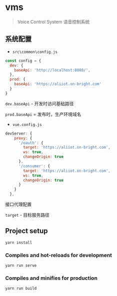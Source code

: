 # vms

> Voice Control System
> 语音控制系统

## 系统配置

- `src\common\config.js`

```js
const config = {
  dev: {
    baseApi: 'http://localhost:8080/',
  },
  prod: {
    baseApi: 'https://aliiot.on-bright.com'
  }
}
```

`dev.baseApi` - 开发时访问基础路径

`prod.baseApi` = 发布时，生产环境域名

- `vue.config.js`

```js
devServer: {
    proxy: {
      '/oauth': {
        target: 'https://aliiot.on-bright.com',
        ws: true,
        changeOrigin: true
      },
      '/consumer': {
        target: 'https://aliiot.on-bright.com',
        ws: true,
        changeOrigin: true
      }
    }
  },
```

接口代理配置

`target` - 目标服务路径

## Project setup

```
yarn install
```

### Compiles and hot-reloads for development
```
yarn run serve
```

### Compiles and minifies for production
```
yarn run build
```
